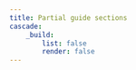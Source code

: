 ```yaml
---
title: Partial guide sections
cascade:
    _build:
        list: false
        render: false
---
```

